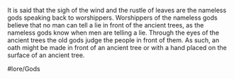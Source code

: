 It is said that the sigh of the wind and the rustle of leaves are the nameless gods speaking back to worshippers. Worshippers of the nameless gods believe that no man can tell a lie in front of the ancient trees, as the nameless gods know when men are telling a lie. Through the eyes of the ancient trees the old gods judge the people in front of them. As such, an oath might be made in front of an ancient tree or with a hand placed on the surface  of an ancient tree. 

#lore/Gods